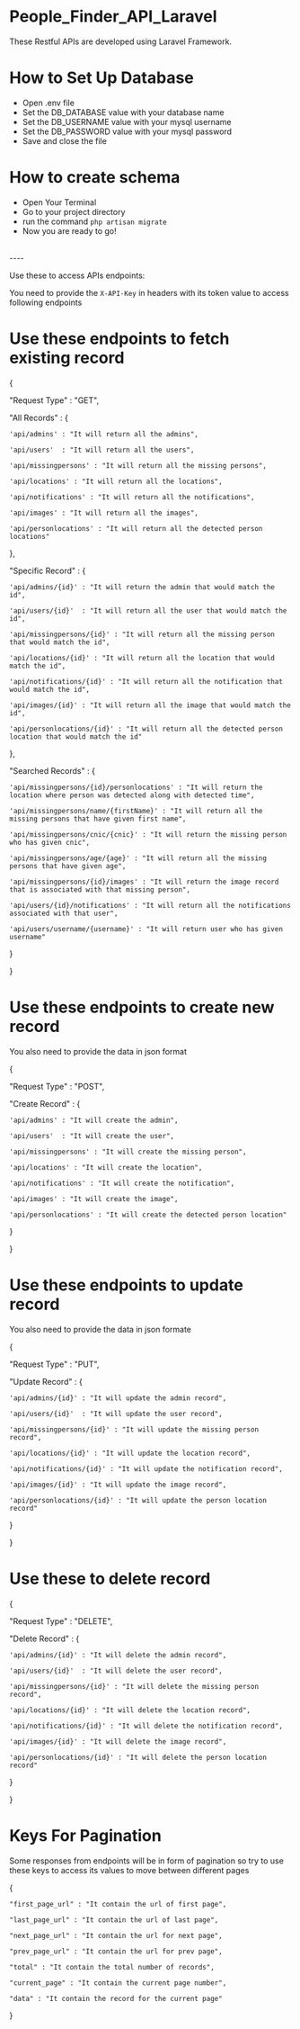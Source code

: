 # People_Finder_API_Laravel

These Restful APIs are developed using Laravel Framework.


# How to Set Up Database

- Open .env file
- Set the DB_DATABASE value with your database name
- Set the DB_USERNAME value with your mysql username
- Set the DB_PASSWORD value with your mysql password
- Save and close the file

# How to create schema

- Open Your Terminal
- Go to your project directory
- run the command ```php artisan migrate```
- Now you are ready to go!

<br>
----

Use these to access APIs endpoints:

You need to provide the ```X-API-Key``` in headers with its token value to access following endpoints


# Use these endpoints to fetch existing record

{

  "Request Type" : "GET",
  
  "All Records" : {
  
    'api/admins' : "It will return all the admins",
    
    'api/users'  : "It will return all the users",
    
    'api/missingpersons' : "It will return all the missing persons",
    
    'api/locations' : "It will return all the locations",
    
    'api/notifications' : "It will return all the notifications",
    
    'api/images' : "It will return all the images",
    
    'api/personlocations' : "It will return all the detected person locations"
    
  },
  
  "Specific Record" : {
  
    'api/admins/{id}' : "It will return the admin that would match the id",
    
    'api/users/{id}'  : "It will return all the user that would match the id",
    
    'api/missingpersons/{id}' : "It will return all the missing person that would match the id",
    
    'api/locations/{id}' : "It will return all the location that would match the id",
    
    'api/notifications/{id}' : "It will return all the notification that would match the id",
    
    'api/images/{id}' : "It will return all the image that would match the id",
    
    'api/personlocations/{id}' : "It will return all the detected person location that would match the id"
    
  },
  
  "Searched Records" : {
  
    'api/missingpersons/{id}/personlocations' : "It will return the location where person was detected along with detected time",
    
    'api/missingpersons/name/{firstName}' : "It will return all the missing persons that have given first name",
    
    'api/missingpersons/cnic/{cnic}' : "It will return the missing person who has given cnic",
    
    'api/missingpersons/age/{age}' : "It will return all the missing persons that have given age",
    
    'api/missingpersons/{id}/images' : "It will return the image record that is associated with that missing person",
    
    'api/users/{id}/notifications' : "It will return all the notifications associated with that user",
    
    'api/users/username/{username}' : "It will return user who has given username"
    
  } 
  
}


# Use these endpoints to create new record
You also need to provide the data in json format

{

  "Request Type" : "POST",
  
  "Create Record" : {
  
    'api/admins' : "It will create the admin",
    
    'api/users'  : "It will create the user",
    
    'api/missingpersons' : "It will create the missing person",
    
    'api/locations' : "It will create the location",
    
    'api/notifications' : "It will create the notification",
    
    'api/images' : "It will create the image",
    
    'api/personlocations' : "It will create the detected person location"
    
  }
  
}



# Use these endpoints to update record
You also need to provide the data in json formate

{

  "Request Type" : "PUT",
  
  "Update Record" : {
  
    'api/admins/{id}' : "It will update the admin record",
    
    'api/users/{id}'  : "It will update the user record",
    
    'api/missingpersons/{id}' : "It will update the missing person record",
    
    'api/locations/{id}' : "It will update the location record",
    
    'api/notifications/{id}' : "It will update the notification record",
    
    'api/images/{id}' : "It will update the image record",
    
    'api/personlocations/{id}' : "It will update the person location record"
    
  }
  
}



# Use these to delete record

{

  "Request Type" : "DELETE",  
  
  "Delete Record" : {
  
    'api/admins/{id}' : "It will delete the admin record",
    
    'api/users/{id}'  : "It will delete the user record",
    
    'api/missingpersons/{id}' : "It will delete the missing person record",
    
    'api/locations/{id}' : "It will delete the location record",
    
    'api/notifications/{id}' : "It will delete the notification record",
    
    'api/images/{id}' : "It will delete the image record",
    
    'api/personlocations/{id}' : "It will delete the person location record"
    
  }
  
}



# Keys For Pagination
Some responses from endpoints will be in form of pagination so try to use these keys to access its values to move between different pages

{
    
    "first_page_url" : "It contain the url of first page",
    
    "last_page_url" : "It contain the url of last page",
    
    "next_page_url" : "It contain the url for next page",
    
    "prev_page_url" : "It contain the url for prev page",
    
    "total" : "It contain the total number of records",
    
    "current_page" : "It contain the current page number",
    
    "data" : "It contain the record for the current page"

}

